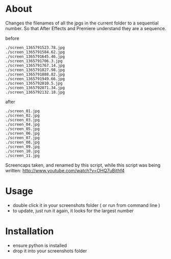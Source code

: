 About
=====

Changes the filenames of all the jpgs in the current folder to a sequential number.
So that After Effects and Premiere understand they are a sequence.

before

    ./screen_1365791523.78.jpg
    ./screen_1365791584.62.jpg
    ./screen_1365791645.46.jpg
    ./screen_1365791706.3.jpg
    ./screen_1365791767.14.jpg
    ./screen_1365791827.98.jpg
    ./screen_1365791888.82.jpg
    ./screen_1365791949.66.jpg
    ./screen_1365792010.5.jpg
    ./screen_1365792071.34.jpg
    ./screen_1365792132.18.jpg
    
after

    ./screen_01.jpg
    ./screen_02.jpg
    ./screen_03.jpg
    ./screen_04.jpg
    ./screen_05.jpg
    ./screen_06.jpg
    ./screen_07.jpg
    ./screen_08.jpg
    ./screen_09.jpg
    ./screen_10.jpg
    ./screen_11.jpg
    
Screencaps taken, and renamed by this script, while this script was being written: http://www.youtube.com/watch?v=OHQ7uBithf4

Usage
=====

* double click it in your screenshots folder ( or run from command line )
* to update, just run it again, it looks for the largest number

Installation
============

* ensure python is installed
* drop it into your screenshots folder

